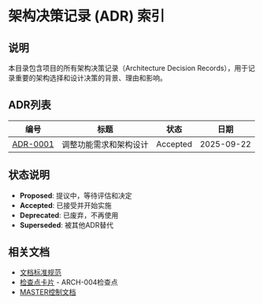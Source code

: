 # 架构决策记录 (ADR) 索引

## 说明

本目录包含项目的所有架构决策记录（Architecture Decision Records），用于记录重要的架构选择和设计决策的背景、理由和影响。

## ADR列表

| 编号 | 标题 | 状态 | 日期 |
|------|------|------|------|
| [ADR-0001](ADR-0001-调整功能需求和架构设计.md) | 调整功能需求和架构设计 | Accepted | 2025-09-22 |

## 状态说明

- **Proposed**: 提议中，等待评估和决定
- **Accepted**: 已接受并开始实施
- **Deprecated**: 已废弃，不再使用
- **Superseded**: 被其他ADR替代

## 相关文档

- [文档标准规范](../standards/document-standards.md#adr文档管理规范)
- [检查点卡片](../standards/checkpoint-cards.md) - ARCH-004检查点
- [MASTER控制文档](../../MASTER.md)